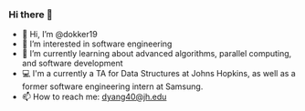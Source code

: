 ### Hi there 👋

- 👋 Hi, I’m @dokker19
- 👀 I’m interested in software engineering
- 🌱 I’m currently learning about advanced algorithms, parallel computing, and software development
- 💻 I'm a currently a TA for Data Structures at Johns Hopkins, as well as a former software engineering intern at Samsung.
- 📫 How to reach me: dyang40@jh.edu

<!--
**dokker19/dokker19** is a ✨ _special_ ✨ repository because its `README.md` (this file) appears on your GitHub profile.

Here are some ideas to get you started:

- 🔭 I’m currently working on ...
- 🌱 I’m currently learning ...
- 👯 I’m looking to collaborate on ...
- 🤔 I’m looking for help with ...
- 💬 Ask me about ...
- 📫 How to reach me: ...
- 😄 Pronouns: ...
- ⚡ Fun fact: ...
-->

